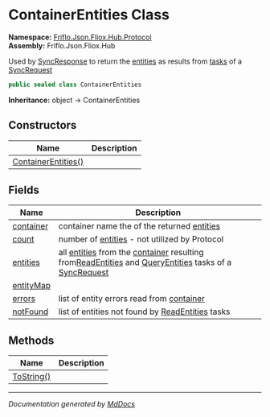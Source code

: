 ﻿<!--  
  <auto-generated>   
    The contents of this file were generated by a tool.  
    Changes to this file may be list if the file is regenerated  
  </auto-generated>   
-->

# ContainerEntities Class

**Namespace:** [Friflo.Json.Fliox.Hub.Protocol](../index.md)  
**Assembly:** Friflo.Json.Fliox.Hub

Used by [SyncResponse](../SyncResponse/index.md) to return the [entities](fields/entities.md) as results from [tasks](../SyncRequest/fields/tasks.md) of a [SyncRequest](../SyncRequest/index.md)

```csharp
public sealed class ContainerEntities
```

**Inheritance:** object → ContainerEntities

## Constructors

| Name                                         | Description |
| -------------------------------------------- | ----------- |
| [ContainerEntities()](constructors/index.md) |             |

## Fields

| Name                             | Description                                                                                                                                                                                                                                      |
| -------------------------------- | ------------------------------------------------------------------------------------------------------------------------------------------------------------------------------------------------------------------------------------------------ |
| [container](fields/container.md) | container name the of the returned [entities](fields/entities.md)                                                                                                                                                                                |
| [count](fields/count.md)         | number of [entities](fields/entities.md) \- not utilized by Protocol                                                                                                                                                                             |
| [entities](fields/entities.md)   | all [entities](fields/entities.md) from the [container](fields/container.md) resulting from[ReadEntities](../Tasks/ReadEntities/index.md) and [QueryEntities](../Tasks/QueryEntities/index.md) tasks of a [SyncRequest](../SyncRequest/index.md) |
| [entityMap](fields/entityMap.md) |                                                                                                                                                                                                                                                  |
| [errors](fields/errors.md)       | list of entity errors read from [container](fields/container.md)                                                                                                                                                                                 |
| [notFound](fields/notFound.md)   | list of entities not found by [ReadEntities](../Tasks/ReadEntities/index.md) tasks                                                                                                                                                               |

## Methods

| Name                              | Description |
| --------------------------------- | ----------- |
| [ToString()](methods/ToString.md) |             |

___

*Documentation generated by [MdDocs](https://github.com/ap0llo/mddocs)*
